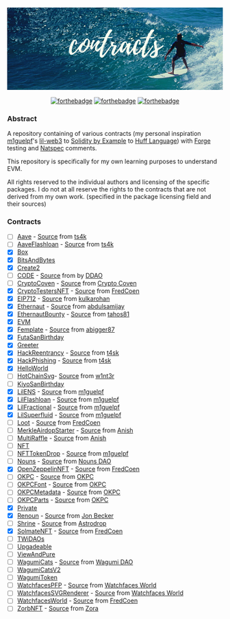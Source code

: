<p align="center">
  <img src="assets/contracts.png">
</p>

<div align="center">

[![forthebadge](https://forthebadge.com/images/badges/for-sharks.svg)](https://forthebadge.com)
[![forthebadge](https://forthebadge.com/images/badges/60-percent-of-the-time-works-every-time.svg)](https://forthebadge.com)
[![forthebadge](https://forthebadge.com/images/badges/no-ragrets.svg)](https://forthebadge.com)

</div>

### Abstract

A repository containing of various contracts (my personal inspiration [m1guelpf](https://github.com/m1guelpf)'s [lil-web3](https://github.com/m1guelpf/lil-web3) to [Solidity by Example](https://solidity-by-example.org) to [Huff Language](https://github.com/huff-language/huffc)) with [Forge](https://github.com/foundry-rs/foundry) testing and [Natspec](https://docs.soliditylang.org/en/latest/natspec-format.html) comments.

This repository is specifically for my own learning purposes to understand EVM.

All rights reserved to the individual authors and licensing of the specific packages. I do not at all reserve the rights to the contracts that are not derived from my own work. (specified in the package licensing field and their sources)

### Contracts

- [ ] [Aave](/contracts/Aave) - [Source](https://github.com/t4sk/defi-by-example) from [ts4k](https://github.com/t4sk)
- [ ] [AaveFlashloan](/contracts/AaveFlashLoan) - [Source](https://github.com/t4sk/defi-by-example) from [ts4k](https://github.com/t4sk)
- [x] [Box](/contracts/Box)
- [x] [BitsAndBytes](/contracts/BitsAndBytes)
- [x] [Create2](/contracts/Create2)
- [ ] [CODE](/contracts/CODE) - [Source](https://github.com/Developer-DAO/code-claim-site) from by [DDAO](https://github.com/Developer-DAO)
- [ ] [CryptoCoven](/contracts/CryptoCoven) - [Source](https://github.com/crypto-coven/contracts) from [Crypto Coven](https://github)
- [x] [CryptoTestersNFT](/contracts/CryptoTestersNFT) - [Source](https://github.com/FredCoen/cryptotesters-merkle-whitelist-nft) from [FredCoen](https://github.com/FredCoen)
- [x] [EIP712](/contracts/EIP712) - [Source](https://github.com/kulkarohan/deposit) from [kulkarohan](https://github.com/kulkarohan)
- [x] [Ethernaut](/contracts/Ethernaut) - [Source](https://github.com/abdulsamijay/ethernaut) from [abdulsamijay](https://github.com/abdulsamijay)
- [x] [EthernautBounty](/contracts/EthernautBounty) - [Source](https://github.com/tahos81/ethernaut-bounty) from [tahos81](https://github.com/tahos81)
- [x] [EVM](/contracts/EVM)
- [x] [Femplate](/contracts/Femplate) - [Source](https://github.com/abigger87/femplate) from [abigger87](https://github.com/abigger87)
- [x] [FutaSanBirthday](/contracts/FutaSanBirthday)
- [x] [Greeter](/contracts/Greeter)
- [x] [HackReentrancy](/contracts/HackReentrancy) - [Source](https://solidity-by-example.org/hacks/re-entrancy) from [t4sk](https://github.com/t4sk)
- [x] [HackPhishing](/contracts/HackPhishing) - [Source](https://solidity-by-example.org/hacks/phishing-with-tx-origin) from [t4sk](https://github.com/t4sk)
- [x] [HelloWorld](/contracts/HelloWorld)
- [ ] [HotChainSvg](/contracts/HotChainSvg)- [Source](https://github.com/w1nt3r-eth/hot-chain-svg) from [w1nt3r](https://github.com/w1nt3r-eth)
- [ ] [KiyoSanBirthday](/contracts/KiyoSanBirthday)
- [x] [LilENS](/contracts/LilENS) - [Source](https://github.com/m1guelpf/lil-web3) from [m1guelpf](https://github.com/m1guelpf)
- [x] [LilFlashloan](/contracts/LilFlashloan) - [Source](https://github.com/m1guelpf/lil-web3) from [m1guelpf](https://github.com/m1guelpf)
- [x] [LilFractional](/contracts/LilFractional) - [Source](https://github.com/m1guelpf/lil-web3) from [m1guelpf](https://github.com/m1guelpf)
- [x] [LilSuperfluid](/contracts/LilSuperfluid) - [Source](https://github.com/m1guelpf/lil-web3) from [m1guelpf](https://github.com/m1guelpf)
- [ ] [Loot](/contracts/Loot) - [Source](https://etherscan.io/address/0xff9c1b15b16263c61d017ee9f65c50e4ae0113d7#code) from [FredCoen](https://github.com/abdulsamijay)
- [ ] [MerkleAirdopStarter](/contracts/MerkleAirdopStarter) - [Source](https://github.com/Anish-Agnihotri/merkle-airdrop-starter) from [Anish](https://github.com/Anish-Agnihotri)
- [ ] [MultiRaffle](/contracts/MultiRaffle) - [Source](https://github.com/Anish-Agnihotri/MultiRaffle) from [Anish](https://github.com/Anish-Agnihotri)
- [ ] [NFT](/contracts/NFT)
- [ ] [NFTTokenDrop](/contracts/NFTTokenDrop) - [Source](https://github.com/m1guelpf/nft-token-drop) from [m1guelpf](https://github.com/m1guelpf)
- [ ] [Nouns](/contracts/Nouns) - [Source](https://github.com/nounsDAO/nouns-monorepo) from [Nouns DAO](https://github.com/nounsDAO)
- [x] [OpenZeppelinNFT](/contracts/OpenZeppelinNFT) - [Source](https://github.com/FredCoen/nft-tutorial) from [FredCoen](https://github.com/FredCoen)
- [ ] [OKPC](/contracts/OKPC) - [Source](https://etherscan.io/token/0x7183209867489e1047f3a7c23ea1aed9c4e236e8#code) from [OKPC](https://okpc.app/)
- [ ] [OKPCFont](/contracts/OKPCFont) - [Source](https://etherscan.io/token/0xB1917264F00EC7dc0A058B51651EAd14759F0C09#code) from [OKPC](https://okpc.app/)
- [ ] [OKPCMetadata](/contracts/OKPCMetadata) - [Source](https://etherscan.io/token/0x38894d185689b8d83609f5b72fd379a753fd46be#code) from [OKPC](https://okpc.app/)
- [ ] [OKPCParts](/contracts/OKPC) - [Source](https://etherscan.io/token/0xd407890eD592d94390e6493f94DC784C5111f6Ee#code) from [OKPC](https://okpc.app/)
- [x] [Private](/contracts/Private)
- [x] [Renoun](/contracts/Renoun) - [Source](https://github.com/Jon-Becker/renoun) from [Jon Becker](https://github.com/Jon-Becker)
- [ ] [Shrine](/contracts/Shrine) - [Source](https://github.com/Astrodrop/shrine) from [Astrodrop](https://github.com/Astrodrop)
- [x] [SolmateNFT](/contracts/SolmateNFT) - [Source](https://github.com/FredCoen/nft-tutorial) from [FredCoen](https://github.com/FredCoen)
- [ ] [TWiDAOs](/contracts/TWiDAOs)
- [ ] [Upgadeable](/contracts/Upgadeable)
- [ ] [ViewAndPure](/contracts/ViewAndPure)
- [ ] [WagumiCats](/contracts/WagumiCats) - [Source](https://github.com/wagumi/wagumi) from [Wagumi DAO](https://github.com/wagumi)
- [ ] [WagumiCatsV2](/contracts/WagumiCatsV2)
- [ ] [WagumiToken](/contracts/WagumiToken)
- [ ] [WatchfacesPFP](/contracts/WatchfacesPFP) - [Source](https://etherscan.io/address/0x1b57e04c02f9328bdd417fde6698b236b543c47f#code) from [Watchfaces World](https://www.watchfaces.world/)
- [ ] [WatchfacesSVGRenderer](/contracts/WatchfacesSVGRenderer) - [Source](https://etherscan.io/address/0x3aee59ca9cea21389d167112091ceace86747124#code) from [Watchfaces World](https://www.watchfaces.world/)
- [ ] [WatchfacesWorld](/contracts/WatchfacesWorld) - [Source](https://etherscan.io/address/0x8d3b078d9d9697a8624d4b32743b02d270334af1#code) from [FredCoen](https://github.com/abdulsamijay)
- [ ] [ZorbNFT](/contracts/ZorbNFT) - [Source](https://github.com/ourzora/zorb/tree/main/packages/zorb-contracts) from [Zora](https://github.com/ourzora)

